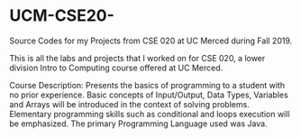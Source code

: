 # UCM-CSE20-
Source Codes for my Projects from CSE 020 at UC Merced during Fall 2019.

This is all the labs and projects that I worked on for CSE 020, a lower division Intro to Computing course offered at UC Merced.

Course Description:
Presents the basics of programming to a student with no prior experience. Basic concepts of Input/Output, 
Data Types, Variables and Arrays will be introduced in the context of solving problems. Elementary programming skills such 
as conditional and loops execution will be emphasized.
The primary Programming Language used was Java.
